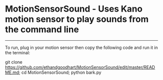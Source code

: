 # MotionSensorSound - Uses Kano motion sensor to play sounds from the command line
-------------------------------------------------------------
To run, plug in your motion sensor then copy the following code and run it in the terminal:

git clone https://github.com/ethandgoodhart/MotionSensorSound/edit/master/README.md; cd MotionSensorSound; python bark.py
